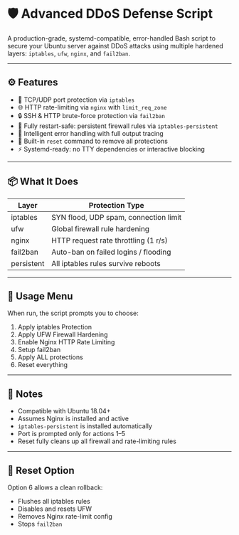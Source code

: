 # 🛡️ Advanced DDoS Defense Script

A production-grade, systemd-compatible, error-handled Bash script to secure your Ubuntu server against DDoS attacks using multiple hardened layers: `iptables`, `ufw`, `nginx`, and `fail2ban`.

---

## ⚙️ Features

- 🔐 TCP/UDP port protection via `iptables`
- 🌐 HTTP rate-limiting via `nginx` with `limit_req_zone`
- 🔒 SSH & HTTP brute-force protection via `fail2ban`
- 🔁 Fully restart-safe: persistent firewall rules via `iptables-persistent`
- 🧠 Intelligent error handling with full output tracing
- 🚫 Built-in `reset` command to remove all protections
- ⚡ Systemd-ready: no TTY dependencies or interactive blocking

---

## 📦 What It Does

| Layer         | Protection Type                      |
|---------------|---------------------------------------|
| iptables      | SYN flood, UDP spam, connection limit |
| ufw           | Global firewall rule hardening        |
| nginx         | HTTP request rate throttling (1 r/s)  |
| fail2ban      | Auto-ban on failed logins / flooding  |
| persistent    | All iptables rules survive reboots    |

---

## 🧪 Usage Menu

When run, the script prompts you to choose:

1. Apply iptables Protection
2. Apply UFW Firewall Hardening
3. Enable Nginx HTTP Rate Limiting
4. Setup fail2ban
5. Apply ALL protections
6. Reset everything

   
---

## 🧠 Notes

- Compatible with Ubuntu 18.04+
- Assumes Nginx is installed and active
- `iptables-persistent` is installed automatically
- Port is prompted only for actions 1–5
- Reset fully cleans up all firewall and rate-limiting rules

---

## 🧯 Reset Option

Option 6 allows a clean rollback:
- Flushes all iptables rules
- Disables and resets UFW
- Removes Nginx rate-limit config
- Stops `fail2ban`
